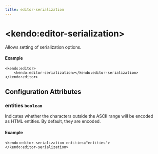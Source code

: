 ```yaml
---
title: editor-serialization
---
```


# \<kendo:editor-serialization\>

Allows setting of serialization options.

#### Example
    <kendo:editor>
        <kendo:editor-serialization></kendo:editor-serialization>
    </kendo:editor>

## Configuration Attributes

### entities `boolean`

Indicates whether the characters outside the ASCII range will be encoded as HTML entities. By default, they are encoded.

#### Example
    <kendo:editor-serialization entities="entities">
    </kendo:editor-serialization>

